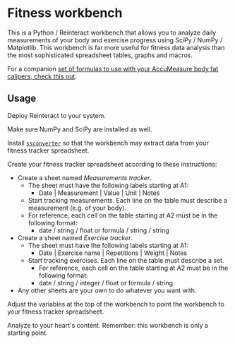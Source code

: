 # Fitness workbench

This is a Python / Reinteract workbench that allows you to analyze daily measurements of your body and exercise progress using SciPy / NumPy / Matplotlib.  This workbench is far more useful for fitness data analysis than the most sophisticated spreadsheet tables, graphs and macros.

For a companion [set of formulas to use with your AccuMeasure body fat calipers, check this out](https://rudd-o.com/archives/body-fat-formulas-for-your-accumeasure-body-fat-calipers).

## Usage

Deploy Reinteract to your system.

Make sure NumPy and SciPy are installed as well.

Install [`ssconverter`](https://github.com/Rudd-O/ssconverter) so that the workbench may extract data from your fitness tracker spreadsheet.

Create your fitness tracker spreadsheet according to these instructions:

* Create a sheet named *Measurements tracker*.
  * The sheet must have the following labels starting at A1:
    *  Date  |  Measurement   |   Value     |       Unit     |        Notes
  * Start tracking measurements.  Each line on the table must describe a measurement (e.g. of your body).
  * For reference, each cell on the table starting at A2 must be in the following format:
    * date  /  string    /   float or formula   /    string    /     string
* Create a sheet named *Exercise tracker*.
  * The sheet must have the following labels starting at A1:
    * Date  |  Exercise name  |  Repetitions  |  Weight  |  Notes
  * Start tracking exercises.  Each line on the table must describe a set.
    * For reference, each cell on the table starting at A2 must be in the following format:
    * date  /  string     /   integer  /  float or formula  /      string
* Any other sheets are your own to do whatever you want with.

Adjust the variables at the top of the workbench to point the workbench to your fitness tracker spreadsheet.

Analyze to your heart's content.  Remember: this workbench is only a starting point.
